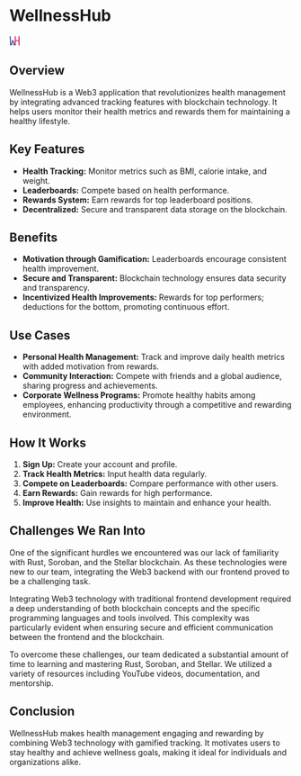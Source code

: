# WellnessHub
![WellnessHub Logo](./public/welhub.png)

## Overview
WellnessHub is a Web3 application that revolutionizes health management by integrating advanced tracking features with blockchain technology. It helps users monitor their health metrics and rewards them for maintaining a healthy lifestyle.

## Key Features
- **Health Tracking:** Monitor metrics such as BMI, calorie intake, and weight.
- **Leaderboards:** Compete based on health performance.
- **Rewards System:** Earn rewards for top leaderboard positions.
- **Decentralized:** Secure and transparent data storage on the blockchain.

## Benefits
- **Motivation through Gamification:** Leaderboards encourage consistent health improvement.
- **Secure and Transparent:** Blockchain technology ensures data security and transparency.
- **Incentivized Health Improvements:** Rewards for top performers; deductions for the bottom, promoting continuous effort.

## Use Cases
- **Personal Health Management:** Track and improve daily health metrics with added motivation from rewards.
- **Community Interaction:** Compete with friends and a global audience, sharing progress and achievements.
- **Corporate Wellness Programs:** Promote healthy habits among employees, enhancing productivity through a competitive and rewarding environment.

## How It Works
1. **Sign Up:** Create your account and profile.
2. **Track Health Metrics:** Input health data regularly.
3. **Compete on Leaderboards:** Compare performance with other users.
4. **Earn Rewards:** Gain rewards for high performance.
5. **Improve Health:** Use insights to maintain and enhance your health.

## Challenges We Ran Into
One of the significant hurdles we encountered was our lack of familiarity with Rust, Soroban, and the Stellar blockchain. As these technologies were new to our team, integrating the Web3 backend with our frontend proved to be a challenging task.

Integrating Web3 technology with traditional frontend development required a deep understanding of both blockchain concepts and the specific programming languages and tools involved. This complexity was particularly evident when ensuring secure and efficient communication between the frontend and the blockchain.

To overcome these challenges, our team dedicated a substantial amount of time to learning and mastering Rust, Soroban, and Stellar. We utilized a variety of resources including YouTube videos, documentation, and mentorship.

## Conclusion
WellnessHub makes health management engaging and rewarding by combining Web3 technology with gamified tracking. It motivates users to stay healthy and achieve wellness goals, making it ideal for individuals and organizations alike.
